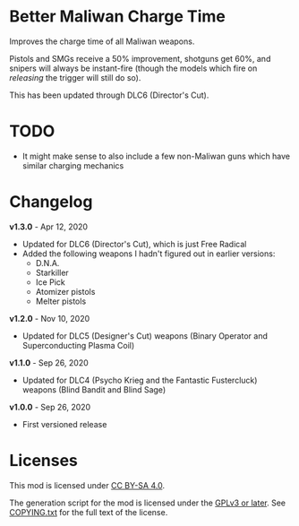 Better Maliwan Charge Time
==========================

Improves the charge time of all Maliwan weapons.

Pistols and SMGs receive a 50% improvement, shotguns get 60%, and snipers will always
be instant-fire (though the models which fire on *releasing* the trigger will still do so).

This has been updated through DLC6 (Director's Cut).

TODO
====

- It might make sense to also include a few non-Maliwan guns which have similar charging
  mechanics

Changelog
=========

**v1.3.0** - Apr 12, 2020
 * Updated for DLC6 (Director's Cut), which is just Free Radical
 * Added the following weapons I hadn't figured out in earlier versions:
   * D.N.A.
   * Starkiller
   * Ice Pick
   * Atomizer pistols
   * Melter pistols

**v1.2.0** - Nov 10, 2020
 * Updated for DLC5 (Designer's Cut) weapons (Binary Operator and Superconducting
   Plasma Coil)

**v1.1.0** - Sep 26, 2020
 * Updated for DLC4 (Psycho Krieg and the Fantastic Fustercluck) weapons (Blind
   Bandit and Blind Sage)

**v1.0.0** - Sep 26, 2020
 * First versioned release
 
Licenses
========

This mod is licensed under [CC BY-SA 4.0](https://creativecommons.org/licenses/by-sa/4.0/).

The generation script for the mod is licensed under the
[GPLv3 or later](https://www.gnu.org/licenses/quick-guide-gplv3.html).
See [COPYING.txt](../../COPYING.txt) for the full text of the license.

